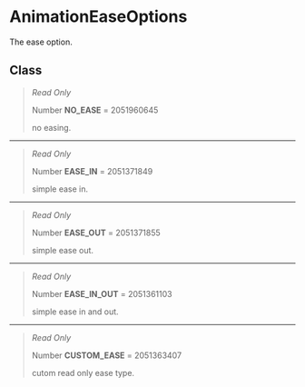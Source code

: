 # AnimationEaseOptions
The ease option.

## Class
> *Read Only* 
> 
> Number **NO_EASE** = 2051960645
> 
> no easing.
*** 
> *Read Only* 
> 
> Number **EASE_IN** = 2051371849
> 
> simple ease in.
*** 
> *Read Only* 
> 
> Number **EASE_OUT** = 2051371855
> 
> simple ease out.
*** 
> *Read Only* 
> 
> Number **EASE_IN_OUT** = 2051361103
> 
> simple ease in and out.
*** 
> *Read Only* 
> 
> Number **CUSTOM_EASE** = 2051363407
> 
> cutom read only ease type.

